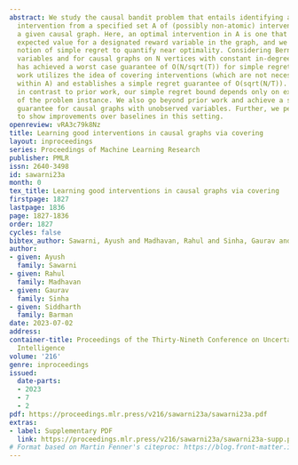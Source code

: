```yaml
---
abstract: We study the causal bandit problem that entails identifying a near-optimal
  intervention from a specified set A of (possibly non-atomic) interventions over
  a given causal graph. Here, an optimal intervention in A is one that maximizes the
  expected value for a designated reward variable in the graph, and we use the standard
  notion of simple regret to quantify near optimality. Considering Bernoulli random
  variables and for causal graphs on N vertices with constant in-degree, prior work
  has achieved a worst case guarantee of O(N/sqrt(T)) for simple regret. The current
  work utilizes the idea of covering interventions (which are not necessarily contained
  within A) and establishes a simple regret guarantee of O(sqrt(N/T)). Notably, and
  in contrast to prior work, our simple regret bound depends only on explicit parameters
  of the problem instance. We also go beyond prior work and achieve a simple regret
  guarantee for causal graphs with unobserved variables. Further, we perform experiments
  to show improvements over baselines in this setting.
openreview: vRA3c79k8Nz
title: Learning good interventions in causal graphs via covering
layout: inproceedings
series: Proceedings of Machine Learning Research
publisher: PMLR
issn: 2640-3498
id: sawarni23a
month: 0
tex_title: Learning good interventions in causal graphs via covering
firstpage: 1827
lastpage: 1836
page: 1827-1836
order: 1827
cycles: false
bibtex_author: Sawarni, Ayush and Madhavan, Rahul and Sinha, Gaurav and Barman, Siddharth
author:
- given: Ayush
  family: Sawarni
- given: Rahul
  family: Madhavan
- given: Gaurav
  family: Sinha
- given: Siddharth
  family: Barman
date: 2023-07-02
address:
container-title: Proceedings of the Thirty-Nineth Conference on Uncertainty in Artificial
  Intelligence
volume: '216'
genre: inproceedings
issued:
  date-parts:
  - 2023
  - 7
  - 2
pdf: https://proceedings.mlr.press/v216/sawarni23a/sawarni23a.pdf
extras:
- label: Supplementary PDF
  link: https://proceedings.mlr.press/v216/sawarni23a/sawarni23a-supp.pdf
# Format based on Martin Fenner's citeproc: https://blog.front-matter.io/posts/citeproc-yaml-for-bibliographies/
---
```


